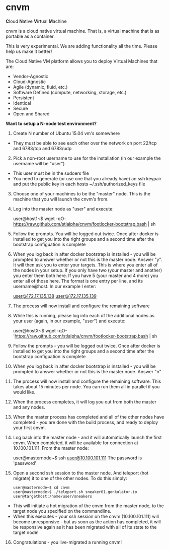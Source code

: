 # cnvm

<b>C</b>loud <b>N</b>ative <b>V</b>irtual <b>M</b>achine

cnvm is a cloud native virtual machine.  That is, a virtual machine that is as portable as a container.

This is very experimental.  We are adding functionality all the time.  Please help us make it better!

The Cloud Native VM platform allows you to deploy Virtual Machines that are:
 
- Vendor-Agnostic
- Cloud-Agnostic
- Agile (dynamic, fluid, etc.)
- Software Defined (compute, networking, storage, etc.)
- Persistent
- Identical
- Secure
- Open and Shared
 

**Want to setup a N-node test environment?**



1.  Create N number of Ubuntu 15.04 vm's somewhere
   - They must be able to see each other over the network on port 22/tcp and 6783/tcp and 6783/udp

2.  Pick a non-root username to use for the installation (in our example the username will be "user")
   - This user must be in the sudoers file
   - You need to generate (or use one that you already have) an ssh keypair and put the public key in each hosts ~/.ssh/authorized\_keys file

3. Choose one of your machines to be the "master" node.  This is the machine that you will launch the cnvm's from.

4. Log into the master node as "user" and execute:
   
    user@host1~$ wget -qO- https://raw.github.com/stlalpha/cnvm/footlocker-bootstrap.bash | sh
    

5. Follow the prompts.  You will be logged out twice.  Once after docker is installed to get you into the right groups and a second time after the bootstrap configuation is complete

6. When you log back in after docker bootstrap is installed - you will be prompted to answer whether or not this is the master node.  Answer "y".  It will then ask you to enter your targets.  This is where you enter all of the nodes in your setup.  If you only have two (your master and another) you enter them both here.  If you have 5 (your master and 4 more) you enter all of those here.  The format is one entry per line, and its username@host.  In our example I enter:
    
    user@172.17.135.138
    user@172.17.135.139
    

7. The process will now install and configure the remaining software

8. While this is running, please log into each of the additional nodes as your user (again, in our example, "user") and execute:
    
    user@hostX~$ wget -qO- 'https://raw.github.com/stlalpha/cnvm/footlocker-bootstrap.bash | sh
    

9. Follow the prompts - you will be logged out twice.  Once after docker is installed to get you into the right groups and a second time after the bootstrap configuation is complete

10. When you log back in after docker bootstrap is installed - you will be prompted to answer whether or not this is the master node.  Answer "n"

11. The process will now install and configure the remaining software.  This takes about 15 minutes per node.  You can run them all in parallel if you would like.

12. When the process completes, it will log you out from both the master and any nodes.

13. When the master process has completed and all of the other nodes have completed - you are done with the build process, and ready to deploy your first cnvm.

14. Log back into the master node - and it will automatically launch the first cnvm.  When completed, it will be available for connection at 10.100.101.111.  From the master node:
    
    user@masternode~$ ssh user@10.100.101.111
    The password is 'password'
    

15. Open a second ssh session to the master node.  And teleport (hot migrate) it to one of the other nodes.  To do this simply:

    ```shell
    user@masternode~$ cd cnvm
    user@masternode~$ ./teleport.sh sneaker01.gonkulator.io user@targethost:/home/user/sneakers
    ```
  - This will initiate a hot migration of the cnvm from the master node, to the target node you specified on the commandline.
  - When this executes - your ssh session on the cnvm (10.100.101.111) will become unresponsive - but as soon as the action has completed, it will be responsive again as it has been migrated with all of its state to the target node!
16. Congratulations - you live-migrated a running cnvm!
